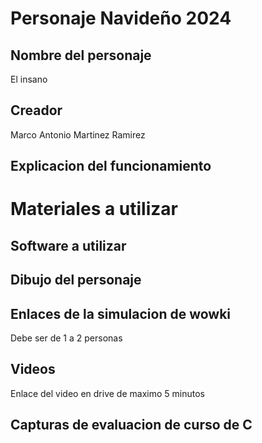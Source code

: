 # Personaje Navideño 2024
## Nombre del personaje
El insano
## Creador
Marco Antonio Martinez Ramirez
## Explicacion del funcionamiento

# Materiales a utilizar

## Software a utilizar

## Dibujo del personaje

## Enlaces de la simulacion de wowki
Debe ser de 1 a 2 personas

## Videos
Enlace del video en drive de maximo 5 minutos

## Capturas de evaluacion de curso de C
